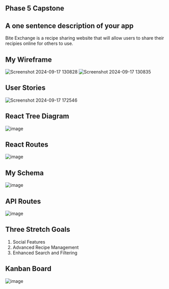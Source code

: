 ## Phase 5 Capstone

## A one sentence description of your app

Bite Exchange is a recipe sharing website that will allow users to share their recipies online for others to use. 

## My Wireframe


![Screenshot 2024-09-17 130828](https://github.com/user-attachments/assets/b8d787c8-bfa4-4e04-a4fc-d6b4ba4c4c1a)
![Screenshot 2024-09-17 130835](https://github.com/user-attachments/assets/bba6a972-3fba-40dd-a7a5-cc2b04be6092)


## User Stories
![Screenshot 2024-09-17 172546](https://github.com/user-attachments/assets/53155f81-efbb-45d7-8c6c-cdcc07488904)


## React Tree Diagram
![image](https://github.com/user-attachments/assets/9e27e37d-7a8e-4031-a078-916bcf745466)


## React Routes
![image](https://github.com/user-attachments/assets/7bebc56d-1f36-4966-ae88-695bb99658b4)

## My Schema
![image](https://github.com/user-attachments/assets/b0541575-bd50-484f-bd19-c8c8cb7c28bd)


## API Routes
![image](https://github.com/user-attachments/assets/4f910f41-d574-4c1e-a397-8e15c48f7e9d)


## Three Stretch Goals
1. Social Features
2. Advanced Recipe Management
3. Enhanced Search and Filtering


## Kanban Board
![image](https://github.com/user-attachments/assets/7e1b6b73-b9b3-411f-a3a3-bd486a214d14)



